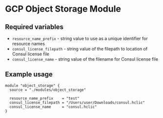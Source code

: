 # GCP Object Storage Module

## Required variables

* `resource_name_prefix` - string value to use as a unique identifier for resource names
* `consul_license_filepath` - string value of the filepath to location of Consul license file
* `consul_license_name` - string value of the filename for Consul license file

## Example usage

```hcl
module "object_storage" {
  source = "./modules/object_storage"

  resource_name_prefix    = "test"
  consul_license_filepath = "/Users/user/Downloads/consul.hclic"
  consul_license_name     = "consul.hclic"
}
```
